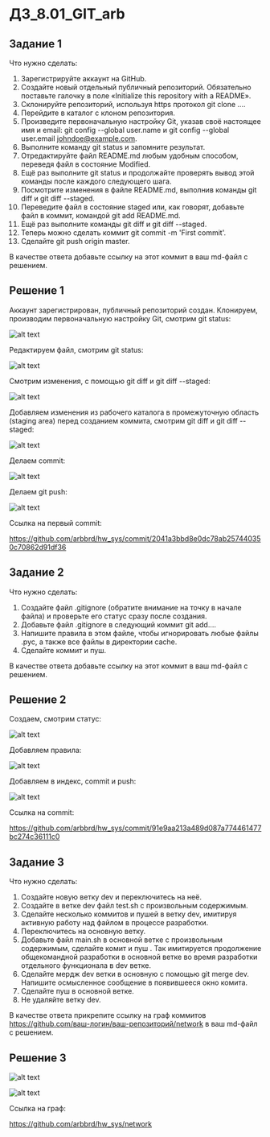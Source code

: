 # **ДЗ_8.01_GIT_arb**


## Задание 1

Что нужно сделать:

1. Зарегистрируйте аккаунт на GitHub.
2. Создайте новый отдельный публичный репозиторий. Обязательно поставьте галочку в поле «Initialize this repository with a README».
3. Склонируйте репозиторий, используя https протокол git clone ....
4. Перейдите в каталог с клоном репозитория.
5. Произведите первоначальную настройку Git, указав своё настоящее имя и email: git config --global user.name и git config --global user.email johndoe@example.com.
6. Выполните команду git status и запомните результат.
7. Отредактируйте файл README.md любым удобным способом, переведя файл в состояние Modified.
8. Ещё раз выполните git status и продолжайте проверять вывод этой команды после каждого следующего шага.
9. Посмотрите изменения в файле README.md, выполнив команды git diff и git diff --staged.
10. Переведите файл в состояние staged или, как говорят, добавьте файл в коммит, командой git add README.md.
11. Ещё раз выполните команды git diff и git diff --staged.
12. Теперь можно сделать коммит git commit -m 'First commit'.
13. Сделайте git push origin master.

В качестве ответа добавьте ссылку на этот коммит в ваш md-файл с решением.

## Решение 1

Аккаунт зарегистрирован, публичный репозиторий создан.
Клонируем, производим первоначальную настройку Git, смотрим git status:

![alt text](png/image.png)

Редактируем файл, смотрим git status:

![alt text](png/image-1.png)

Смотрим изменения, с помощью git diff и git diff --staged:

![alt text](png/image-2.png)

Добавляем изменения из рабочего каталога в промежуточную область (staging area) перед созданием коммита, смотрим git diff и git diff --staged:

![alt text](png/image-3.png)

Делаем commit:

![alt text](png/image-4.png)

Делаем git push:

![alt text](png/image-5.png)

Ссылка на первый commit:

https://github.com/arbbrd/hw_sys/commit/2041a3bbd8e0dc78ab257440350c70862d91df36



## Задание 2

Что нужно сделать:

1. Создайте файл .gitignore (обратите внимание на точку в начале файла) и проверьте его статус сразу после создания.
2. Добавьте файл .gitignore в следующий коммит git add....
3. Напишите правила в этом файле, чтобы игнорировать любые файлы .pyc, а также все файлы в директории cache.
4. Сделайте коммит и пуш.

В качестве ответа добавьте ссылку на этот коммит в ваш md-файл с решением.

## Решение 2

Создаем, смотрим статус:

![alt text](png/image-6.png)

Добавляем правила:

![alt text](png/image-7.png)

Добавляем в индекс, commit и push:

![alt text](png/image-8.png)

Ссылка на commit:

https://github.com/arbbrd/hw_sys/commit/91e9aa213a489d087a774461477bc274c36111c0


## Задание 3

Что нужно сделать:

1. Создайте новую ветку dev и переключитесь на неё.
2. Создайте в ветке dev файл test.sh с произвольным содержимым.
3. Сделайте несколько коммитов и пушей в ветку dev, имитируя активную работу над файлом в процессе разработки.
4. Переключитесь на основную ветку.
5. Добавьте файл main.sh в основной ветке с произвольным содержимым, сделайте комит и пуш . Так имитируется продолжение общекомандной разработки в основной ветке во время разработки отдельного функционала в dev ветке.
6. Сделайте мердж dev ветки в основную с помощью git merge dev. Напишите осмысленное сообщение в появившееся окно комита.
7. Сделайте пуш в основной ветке.
8. Не удаляйте ветку dev.

В качестве ответа прикрепите ссылку на граф коммитов https://github.com/ваш-логин/ваш-репозиторий/network в ваш md-файл с решением.

## Решение 3

![alt text](png/image-9.png)

![alt text](png/image-10.png)

Ссылка на граф:

https://github.com/arbbrd/hw_sys/network